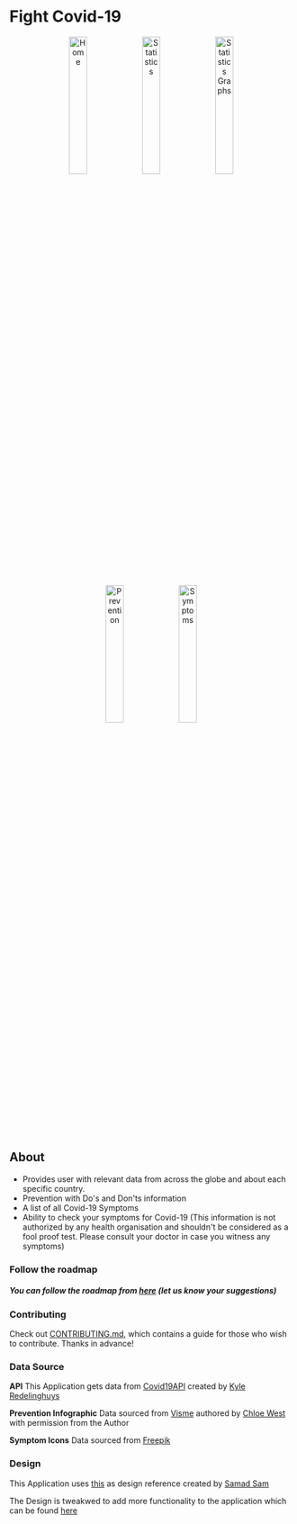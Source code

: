 # Fight Covid-19

<p align="center">
    <img alt="Home" src="https://user-images.githubusercontent.com/26878414/79934191-9983a800-846f-11ea-8fae-9cc638e8b381.png" width="25%">
    <img alt="Statistics" src="https://user-images.githubusercontent.com/26878414/79934202-a0121f80-846f-11ea-85c0-f7c188c6ec58.png" width="25%">
    <img alt="Statistics Graphs" src="https://user-images.githubusercontent.com/26878414/79934198-9ee0f280-846f-11ea-8f4b-52a4868bbcc6.png" width="25%">
    <img alt="Prevention" src="https://user-images.githubusercontent.com/26878414/79934197-9dafc580-846f-11ea-9c9c-f4e425f6db87.png" width="25%">
    <img alt="Symptoms" src="https://user-images.githubusercontent.com/26878414/79934205-a1434c80-846f-11ea-8f8c-9db981ace33d.png" width="25%">
</p>

## About
- Provides user with relevant data from across the globe and about each specific country. 
- Prevention with Do's and Don'ts information
- A list of all Covid-19 Symptoms
- Ability to check your symptoms for Covid-19
(This information is not authorized by any health organisation and shouldn't be considered as a fool proof test. Please consult your doctor in case you witness any symptoms)


### Follow the roadmap
##### You can follow the roadmap from [here](ROADMAP.md) (let us know your suggestions)

### Contributing

Check out [CONTRIBUTING.md](CONTRIBUTING.md), which contains a guide for those who wish to contribute. Thanks in advance!

### Data Source

**API**
This Application gets data from [Covid19API](https://covid19api.com/) created by [Kyle Redelinghuys](https://twitter.com/ksredelinghuys)

**Prevention Infographic**
Data sourced from [Visme](https://visme.co/blog/coronavirus-prevention) authored by [Chloe West](http://www.chloesocial.com) with permission from the Author

**Symptom Icons**
Data sourced from [Freepik](https://www.freepik.com/free-photos-vectors/health)

### Design

This Application uses [this](https://dribbble.com/shots/10828411-COVID-19) as design reference created by [Samad Sam](https://dribbble.com/Samadsam) 

The Design is tweakwed to add more functionality to the application which can be found [here](https://www.figma.com/file/d63yhEbhKvthDvYKfLtM21/Boilerplate-COVID19)